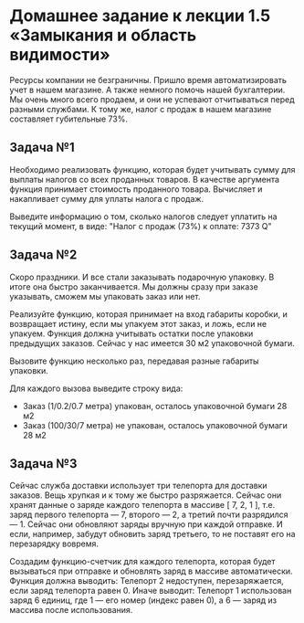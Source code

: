 <h1>Домашнее задание к лекции 1.5 «Замыкания и область видимости»</h1>
<p>Ресурсы компании не безграничны. Пришло время автоматизировать учет в нашем магазине. А также немного помочь 
нашей бухгалтерии. Мы очень много всего продаем, и они не успевают отчитываться перед разными службами. К тому же, 
налог с продаж в нашем магазине составляет губительные 73%.</p>

<h2>Задача №1</h2>
<p>Необходимо реализовать функцию, которая будет учитывать сумму для выплаты налогов со всех проданных товаров. 
В качестве аргумента функция принимает стоимость проданного товара. Вычисляет и накапливает сумму для уплаты налога с продаж.</p>
<p>Выведите информацию о том, сколько налогов следует уплатить на текущий момент, в виде: "Налог с продаж (73%) к оплате: 7373 Q"</p>

<h2>Задача №2</h2>
<p>Скоро праздники. И все стали заказывать подарочную упаковку. В итоге она быстро заканчивается. 
Мы должны сразу при заказе указывать, сможем мы упаковать заказ или нет.</p>
<p>Реализуйте функцию, которая принимает на вход габариты коробки, и возвращает истину, если мы упакуем этот заказ, и ложь, если не упакуем. 
Функция должна учитывать остатки после упаковки предыдущих заказов. Сейчас у нас имеется 30 м2 упаковочной бумаги.</p>
<p>Вызовите функцию несколько раз, передавая разные габариты упаковки.</p>
<p>Для каждого вызова выведите строку вида:</p>
<ul>
    <li>Заказ (1/0.2/0.7 метра) упакован, осталось упаковочной бумаги 28 м2</li>
    <li>Заказ (100/30/7 метра) не упакован, осталось упаковочной бумаги 28 м2</li>
</ul>
    
<h2>Задача №3</h2>    
<p>Сейчас служба доставки использует три телепорта для доставки заказов. Вещь хрупкая и к тому же быстро разряжается. 
Сейчас они хранят данные о заряде каждого телепорта в массиве [ 7, 2, 1 ], т.е. заряд первого телепорта — 7, второго — 2, а третий почти 
разрядился — 1. Сейчас они обновляют заряды вручную при каждой отправке. И если, например, забудут обновить заряд третьего, то не поставят 
его на перезарядку вовремя.</p>
<p>Создадим функцию-счетчик для каждого телепорта, которая будет вызываться при отправке и обновлять заряд в массиве автоматически. 
Функция должна выводить: Телепорт 2 недоступен, перезаряжается, если заряд телепорта равен 0. 
Иначе выводит: Телепорт 1 использован заряд 6 единиц, где 1 — его номер (индекс равен 0), а 6 — заряд из массива после использования.</p>